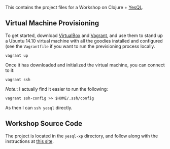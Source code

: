This contains the project files for a Workshop on Clojure + [YesQL][0].


Virtual Machine Provisioning
----------------------------

To get started, download [VirtualBox][1] and [Vagrant][2], and use
them to stand up a Ubuntu 14.10 virtual machine with all the goodies
installed and configured (see the `Vagrantfile` if you want to run the
previsioning process locally.

    vagrant up

Once it has downloaded and initialized the virtual machine, you can
connect to it:

    vagrant ssh

*Note:*: I actually find it easier to run the following:

    vagrant ssh-config >> $HOME/.ssh/config

As then I can `ssh yesql` directly.


  [1]: https://www.virtualbox.org/
  [2]: https://www.vagrantup.com/
  [0]: https://github.com/krisajenkins/yesql


Workshop Source Code
--------------------

The project is located in the `yesql-xp` directory, and follow along
with the instructions at [this site][3].


  [3]: https://fitacular.com/blog/clojure/web/2014/07/25/clojure-migration-examples/
